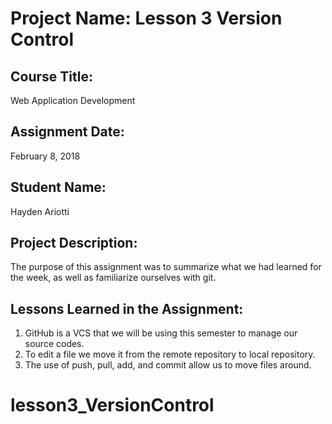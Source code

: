 # Project Name:  Lesson 3 Version Control


## Course Title:
Web Application Development

## Assignment Date:  
February 8, 2018

## Student Name:  
Hayden Ariotti

## Project Description:
The purpose of this assignment was to summarize what we had learned for the week, as well as familiarize ourselves with git.

## Lessons Learned in the Assignment:
1. GitHub is a VCS that we will be using this semester to manage our source codes.
2. To edit a file we move it from the remote repository to local repository.
3. The use of push, pull, add, and commit allow us to move files around.

# lesson3_VersionControl
